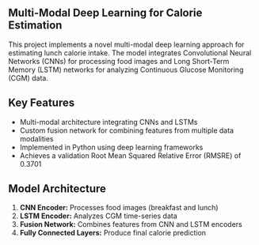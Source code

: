 <h2> Multi-Modal Deep Learning for Calorie Estimation</h2>
This project implements a novel multi-modal deep learning approach for estimating lunch calorie intake. The model integrates Convolutional Neural Networks (CNNs) for processing food images and Long Short-Term Memory (LSTM) networks for analyzing Continuous Glucose Monitoring (CGM) data. <br>
<h2>Key Features</h2>
<ul>
  <li>Multi-modal architecture integrating CNNs and LSTMs</li>
  <li>Custom fusion network for combining features from multiple data modalities</li>
  <li>Implemented in Python using deep learning frameworks</li>
  <li>Achieves a validation Root Mean Squared Relative Error (RMSRE) of 0.3701</li>
</ul>
<h2>Model Architecture</h2> 
<ol>
  <li><strong>CNN Encoder:</strong> Processes food images (breakfast and lunch)</li>
  <li><strong>LSTM Encoder:</strong> Analyzes CGM time-series data</li>
  <li><strong>Fusion Network:</strong> Combines features from CNN and LSTM encoders</li>
  <li><strong>Fully Connected Layers:</strong> Produce final calorie prediction</li>
</ol><br>

